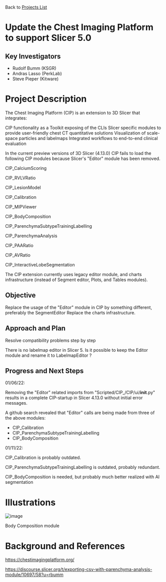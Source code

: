 Back to [Projects List](../../README.md#ProjectsList)

# Update the Chest Imaging Platform to support Slicer 5.0

## Key Investigators

- Rudolf Bumm  (KSGR)
- Andras Lasso (PerkLab)
- Steve Pieper (Kitware)

# Project Description

<!-- Add a short paragraph describing the project. -->
The Chest Imaging Platform (CIP) is an extension to 3D Slicer that integrates:

CIP functionality as a Toolkit exposing of the CLIs
Slicer specific modules to provide user-friendly chest CT quantitative solutions
Visualization of scale-space particles and labelmaps
Integrated workflows to end-to-end clinical evaluation

In the current preview versions of 3D Slicer (4.13.0) CIP fails to load the following CIP modules because Slicer's "Editor" module has been removed.    

CIP_CalciumScoring

CIP_RVLVRatio

CIP_LesionModel

CIP_Calibration

CIP_MIPViewer

CIP_BodyComposition

CIP_ParenchymaSubtypeTrainingLabelling

CIP_ParenchymaAnalysis

CIP_PAARatio

CIP_AVRatio

CIP_InteractiveLobeSegmentation

The CIP extension currently uses legacy editor module, and charts infrastructure (instead of Segment editor, Plots, and Tables modules).

## Objective

<!-- Describe here WHAT you would like to achieve (what you will have as end result). -->

Replace the usage of the "Editor" module in CIP by something different, preferably the SegmentEditor
Replace the charts infrastructure. 


## Approach and Plan

<!-- Describe here HOW you would like to achieve the objectives stated above. -->

Resolve compatibility problems step by step 

There is no labelmap editor in Slicer 5. Is it possible to keep the Editor module and rename it to LabelmapEditor ? 


## Progress and Next Steps

01/06/22:

Removing the "Editor" related imports from "Scripted/CIP_/CIP/ui/__init__.py" results in a complete CIP-startup in Slicer 4.13.0 without initial error messages. 

A github search revealed that "Editor" calls are being made from three of the above modules:  

- CIP_Calibration
- CIP_ParenchymaSubtypeTrainingLabelling
- CIP_BodyComposition 

01/11/22: 

CIP_Calibration is probably outdated.

CIP_ParenchymaSubtypeTrainingLabelling is outdated, probably redundant. 

CIP_BodyComposition is needed, but probably much better realized with AI segmentation 





# Illustrations


![image](https://user-images.githubusercontent.com/18140094/148948731-bdb76667-9380-4f0c-b98a-7eaf27aa942b.png)

Body Composition module




# Background and References

https://chestimagingplatform.org/

https://discourse.slicer.org/t/exporting-csv-with-parenchyma-analysis-module/10697/58?u=rbumm



